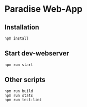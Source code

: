 # Paradise Web-App

## Installation
```
npm install
```

## Start dev-webserver
```
npm run start
```

## Other scripts
```
npm run build
npm run stats
npm run test:lint
```
